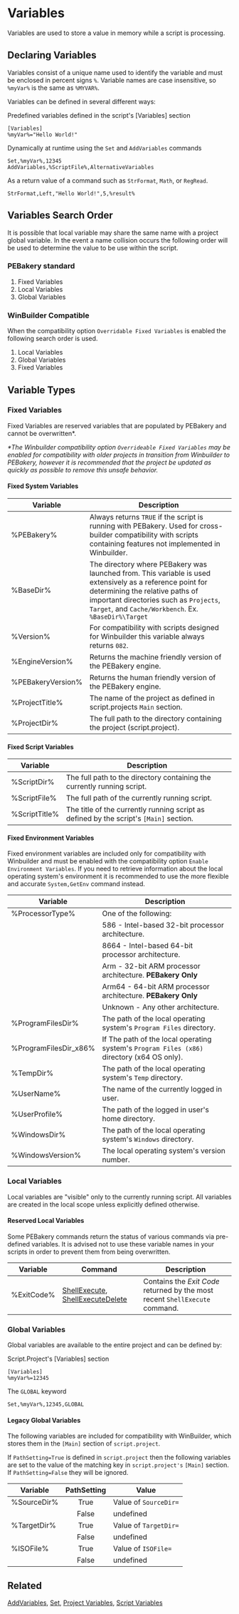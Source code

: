 # Variables

Variables are used to store a value in memory while a script is processing.

## Declaring Variables

Variables consist of a unique name used to identify the variable and must be enclosed in percent signs `%`. Variable names are case insensitive, so `%myVar%` is the same as `%MYVAR%`.

Variables can be defined in several different ways:

Predefined variables defined in the script's [Variables] section

```pebakery
[Variables]
%myVar%="Hello World!"
```

Dynamically at runtime using the `Set` and `AddVariables` commands

```pebakery
Set,%myVar%,12345
AddVariables,%ScriptFile%,AlternativeVariables
```

As a return value of a command such as `StrFormat`, `Math`, or `RegRead`.

```pebakery
StrFormat,Left,"Hello World!",5,%result%
```

## Variables Search Order

It is possible that local variable may share the same name with a project global variable. In the event a name collision occurs the following order will be used to determine the value to be use within the script.

### PEBakery standard

1. Fixed Variables
1. Local Variables
1. Global Variables

### WinBuilder Compatible

When the compatibility option `Overridable Fixed Variables` is enabled the following search order is used.

1. Local Variables
1. Global Variables
1. Fixed Variables

## Variable Types

### Fixed Variables

Fixed Variables are reserved variables that are populated by PEBakery and cannot be overwritten*.

_*The Winbuilder compatibility option `Overrideable Fixed Variables` may be enabled for compatibility with older projects in transition from Winbuilder to PEBakery, however it is recommended that the project be updated as quickly as possible to remove this unsafe behavior._

#### Fixed System Variables

| Variable | Description |
| --- | --- |
| %PEBakery% | Always returns `TRUE` if the script is running with PEBakery. Used for cross-builder compatibility with scripts containing features not implemented in Winbuilder.  |
| %BaseDir% | The directory where PEBakery was launched from. This variable is used extensively as a reference point for determining the relative paths of important directories such as  `Projects`, `Target`, and `Cache/Workbench`. Ex. `%BaseDir%\Target` |
| %Version% | For compatibility with scripts designed for Winbuilder this variable always returns `082`. |
| %EngineVersion% | Returns the machine friendly version of the PEBakery engine. |
| %PEBakeryVersion% | Returns the human friendly version of the PEBakery engine. |
| %ProjectTitle% | The name of the project as defined in script.projects `Main` section. |
| %ProjectDir% | The full path to the directory containing the project (script.project). |

#### Fixed Script Variables

| Variable | Description |
| --- | --- |
| %ScriptDir% | The full path to the directory containing the currently running script. |
| %ScriptFile% | The full path of the currently running script. |
| %ScriptTitle% | The title of the currently running script as defined by the script's `[Main]` section. |

#### Fixed Environment Variables

Fixed environment variables are included only for compatibility with Winbuilder and must be enabled with the compatibility option `Enable Environment Variables`. If you need to retrieve information about the local operating system's environment it is recommended to use the more flexible and accurate `System,GetEnv` command instead.

| Variable | Description |
| --- | --- |
| %ProcessorType% | One of the following: |
|| 586 - Intel-based 32-bit processor architecture. |
|| 8664 - Intel-based 64-bit processor architecture. |
|| Arm - 32-bit ARM processor architecture. **PEBakery Only** |
|| Arm64 - 64-bit ARM processor architecture. **PEBakery Only** |
|| Unknown - Any other architecture. |
| %ProgramFilesDir% | The path of the local operating system's `Program Files` directory. |
| %ProgramFilesDir_x86% | If The path of the local operating system's `Program Files (x86)` directory (x64 OS only). |
| %TempDir% | The path of the local operating system's `Temp` directory. |
| %UserName% | The name of the currently logged in user. |
| %UserProfile% | The path of the logged in user's home directory. |
| %WindowsDir% | The path of the local operating system's `Windows` directory. |
| %WindowsVersion% | The local operating system's version number. |

### Local Variables

Local variables are "visible" only to the currently running script. All variables are created in the local scope unless explicitly defined otherwise.

#### Reserved Local Variables

Some PEBakery commands return the status of various commands via pre-defined variables. It is advised not to use these variable names in your scripts in order to prevent them from being overwritten.

| Variable | Command | Description |
| --- | --- | --- |
| %ExitCode% | [ShellExecute](.Commands/System/ShellExecute.md), [ShellExecuteDelete](.Commands/System/ShellExecuteDelete.md) | Contains the *Exit Code* returned by the most recent `ShellExecute` command. |

### Global Variables

Global variables are available to the entire project and can be defined by:

Script.Project's [Variables] section

```pebakery
[Variables]
%myVar%=12345
```

The `GLOBAL` keyword

```pebakery
Set,%myVar%,12345,GLOBAL
```

#### Legacy Global Variables

The following variables are included for compatibility with WinBuilder, which stores them in the `[Main]` section of `script.project`.

If `PathSetting=True` is defined in `script.project` then the following variables are set to the value of the matching key in `script.project's` `[Main]` section. If `PathSetting=False` they will be ignored.

| Variable | PathSetting | Value |
| --- | :---: | --- |
| %SourceDir% | True | Value of `SourceDir=` |
| | False | undefined |
| %TargetDir% | True | Value of `TargetDir=` |
| | False | undefined
| %ISOFile% | True | Value of `ISOFile=` |
| | False | undefined |

## Related

[AddVariables](/Commands/Control/AddVariables.md), [Set](/Commands/Control/Set.md), [Project Variables](/Projects/ProjectVariables.md), [Script Variables](/Projects/ScriptVariables.md)